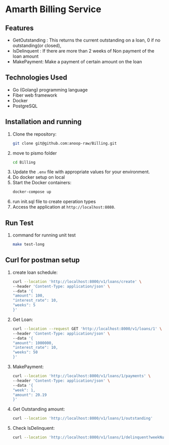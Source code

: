 # Amarth Billing Service

## Features
- GetOutstanding : This returns the current outstanding on a loan, 0 if no outstanding(or closed),
- IsDelinquent : If there are more than 2 weeks of Non payment of the loan amount
- MakePayment: Make a payment of certain amount on the loan

## Technologies Used
- Go (Golang) programming language
- Fiber web framework
- Docker
- PostgreSQL

## Installation and running
1. Clone the repository:
    ```bash
    git clone git@github.com:anoop-raw/Billing.git
    ```
2. move to pismo folder
    ```bash
    cd Billing
    ```
3. Update the `.env` file with appropriate values for your environment.
4. Do docker setup on local
5. Start the Docker containers:
    ```bash
    docker-compose up
    ```
6. run init.sql file to create operation types
7. Access the application at `http://localhost:8080`.

## Run Test
1. command for running unit test
    ```bash
    make test-long
    ```
   
## Curl for postman setup
1. create loan schedule:
    ```bash
    curl --location 'http://localhost:8000/v1/loans/create' \
    --header 'Content-Type: application/json' \
    --data '{
    "amount": 100,
    "interest_rate": 10,
    "weeks": 5
    }'
    ```
2. Get Loan:
   ```bash
   curl --location --request GET 'http://localhost:8000/v1/loans/1' \
   --header 'Content-Type: application/json' \
   --data '{
   "amount": 1000000,
   "interest_rate": 10,
   "weeks": 50
   }'
   ```
3. MakePayment:
    ```bash
    curl --location 'http://localhost:8000/v1/loans/1/payments' \
    --header 'Content-Type: application/json' \
    --data '{
    "week": 1,
    "amount": 20.19
    }'
    ```

4. Get Outstanding amount:
    ```bash
    curl --location 'http://localhost:8000/v1/loans/1/outstanding'
    ```

5. Check IsDelinquent:
    ```bash
    curl --location 'http://localhost:8000/v1/loans/1/delinquent?weekNumber=3'
    ```



